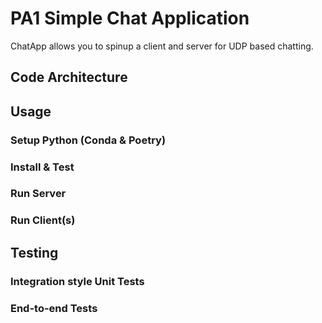 # PA1 Simple Chat Application

ChatApp allows you to spinup a client and server for UDP based chatting.

## Code Architecture

## Usage

### Setup Python (Conda & Poetry)

### Install & Test

### Run Server

### Run Client(s)

## Testing

### Integration style Unit Tests

### End-to-end Tests
